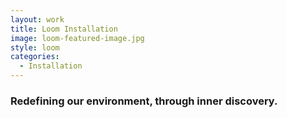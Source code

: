 ```yaml
---
layout: work
title: Loom Installation
image: loom-featured-image.jpg
style: loom
categories:
  - Installation
---
```


### Redefining our environment, through inner discovery.
